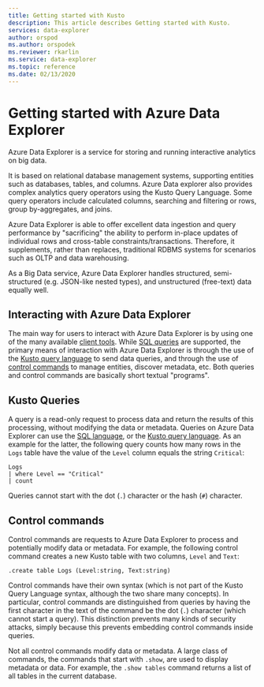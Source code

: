 ```yaml
---
title: Getting started with Kusto
description: This article describes Getting started with Kusto.
services: data-explorer
author: orspod
ms.author: orspodek
ms.reviewer: rkarlin
ms.service: data-explorer
ms.topic: reference
ms.date: 02/13/2020
---
```

# Getting started with Azure Data Explorer

Azure Data Explorer is a service for storing and running interactive analytics on big data.

It is based on relational database management systems, supporting entities such as databases, tables, and columns. Azure Data explorer also provides complex analytics query operators using the Kusto Query Language. Some query operators include calculated columns, searching and filtering or rows, group by-aggregates, and joins.

Azure Data Explorer is able to offer excellent data ingestion and query performance by "sacrificing" the ability to perform in-place updates of individual rows and cross-table constraints/transactions. Therefore, it supplements, rather than replaces, traditional RDBMS systems for scenarios such as OLTP and data warehousing.

As a Big Data service, Azure Data Explorer handles structured, semi-structured (e.g. JSON-like nested types), and unstructured (free-text) data equally well.

## Interacting with Azure Data Explorer

The main way for users to interact with Azure Data Explorer is by using one of the many available [client tools](../tools/index.md). While [SQL queries](../api/tds/t-sql.md) are supported, the primary means of interaction with Azure Data Explorer is through the use of the [Kusto query language](../query/index.md) to send data queries, and through the use of [control commands](../management/index.md) to manage entities, discover metadata, etc. Both queries and control commands are basically short textual "programs".

## Kusto Queries

A query is a read-only request to process data and return the results of this processing, without modifying the data or metadata. Queries on Azure Data Explorer
can use the [SQL language](../api/tds/t-sql.md), or the [Kusto query language](../query/index.md). As an example for the latter, the following query counts how many rows in the `Logs` table have the value of the `Level` column equals the string `Critical`:

```kusto
Logs
| where Level == "Critical"
| count
```

Queries cannot start with the dot (`.`) character or the hash (`#`) character.

## Control commands

Control commands are requests to Azure Data Explorer to process and potentially modify data or metadata. For example, the following control command creates a new Kusto table with two columns, `Level` and `Text`:

```kusto
.create table Logs (Level:string, Text:string)
```

Control commands have their own syntax (which is not part of the Kusto Query Language syntax, although the two share many concepts). In particular, control commands are distinguished from queries by having the first character in the text of the command be the dot (`.`) character (which cannot start a query).
This distinction prevents many kinds of security attacks, simply because this prevents embedding control commands inside queries.

Not all control commands modify data or metadata. A large class of commands, the commands that start with `.show`, are used to display metadata or data. For example, the `.show tables` command returns a list of all tables in the current database.

